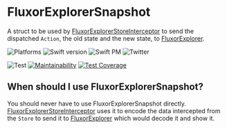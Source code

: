# FluxorExplorerSnapshot

A struct to be used by [FluxorExplorerStoreInterceptor](https://github.com/FluxorOrg/FluxorExplorerStoreInterceptor) to send the dispatched `Action`, the old state and the new state, to [FluxorExplorer](https://github.com/FluxorOrg/FluxorExplorer).

![Platforms](https://img.shields.io/badge/platforms-Mac+iOS-brightgreen.svg?style=flat)
![Swift version](https://img.shields.io/badge/Swift-5.1-brightgreen.svg)
![Swift PM](https://img.shields.io/badge/SwiftPM-compatible-brightgreen.svg?style=flat)
![Twitter](https://img.shields.io/badge/twitter-@mortengregersen-blue.svg?style=flat)

![Test](https://github.com/FluxorOrg/FluxorExplorerSnapshot/workflows/CI/badge.svg)
[![Maintainability](https://api.codeclimate.com/v1/badges/41718cad43bbf98de4b4/maintainability)](https://codeclimate.com/github/FluxorOrg/FluxorExplorerSnapshot/maintainability)
[![Test Coverage](https://api.codeclimate.com/v1/badges/41718cad43bbf98de4b4/test_coverage)](https://codeclimate.com/github/FluxorOrg/FluxorExplorerSnapshot/test_coverage)

## When should I use FluxorExplorerSnapshot?
You should never have to use FluxorExplorerSnapshot directly. [FluxorExplorerStoreInterceptor](https://github.com/FluxorOrg/FluxorExplorerStoreInterceptor) uses it to encode the data intercepted from the `Store` to send it to [FluxorExplorer](https://github.com/FluxorOrg/FluxorExplorer) which would decode it and show it.
